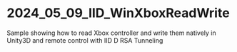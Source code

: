 # 2024_05_09_IID_WinXboxReadWrite
Sample showing how to read Xbox controller and write them natively in Unity3D and remote control with IID D RSA Tunneling
